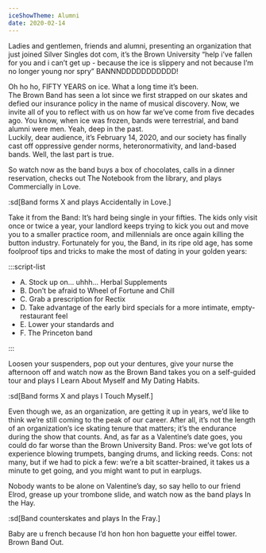```yaml
---
iceShowTheme: Alumni
date: 2020-02-14
---
```


Ladies and gentlemen, friends and alumni, presenting an organization that just joined Silver Singles dot com, it’s the Brown University “help i’ve fallen for you and i can’t get up - because the ice is slippery and not because I’m no longer young nor spry” BANNNDDDDDDDDDDD!

Oh ho ho, FIFTY YEARS on ice. What a long time it’s been.\
The Brown Band has seen a lot since we first strapped on our skates and defied our insurance policy in the name of musical discovery. Now, we invite all of you to reflect with us on how far we’ve come from five decades ago. You know, when ice was frozen, bands were terrestrial, and band alumni were men. Yeah, deep in the past.\
Luckily, dear audience, it’s February 14, 2020, and our society has finally cast off oppressive gender norms, heteronormativity, and land-based bands. Well, the last part is true.

So watch now as the band buys a box of chocolates, calls in a dinner reservation, checks out The Notebook from the library, and plays Commercially in Love.

:sd[Band forms X and plays Accidentally in Love.]

Take it from the Band: It’s hard being single in your fifties. The kids only visit once or twice a year, your landlord keeps trying to kick you out and move you to a smaller practice room, and millennials are once again killing the button industry. Fortunately for you, the Band, in its ripe old age, has some foolproof tips and tricks to make the most of dating in your golden years:

:::script-list

- A. Stock up on… uhhh... Herbal Supplements
- B. Don’t be afraid to Wheel of Fortune and Chill
- C. Grab a prescription for Rectix
- D. Take advantage of the early bird specials for a more intimate, empty-restaurant feel
- E. Lower your standards and
- F. The Princeton band

:::

Loosen your suspenders, pop out your dentures, give your nurse the afternoon off and watch now as the Brown Band takes you on a self-guided tour and plays I Learn About Myself and My Dating Habits.

:sd[Band forms X and plays I Touch Myself.]

Even though we, as an organization, are getting it up in years, we’d like to think we’re still coming to the peak of our career. After all, it’s not the length of an organization’s ice skating tenure that matters; it’s the endurance during the show that counts. And, as far as a Valentine’s date goes, you could do far worse than the Brown University Band. Pros: we’ve got lots of experience blowing trumpets, banging drums, and licking reeds. Cons: not many, but if we had to pick a few: we’re a bit scatter-brained, it takes us a minute to get going, and you might want to put in earplugs.

Nobody wants to be alone on Valentine’s day, so say hello to our friend Elrod, grease up your trombone slide, and watch now as the band plays In the Hay.

:sd[Band counterskates and plays In the Fray.]

Baby are u french because I’d hon hon hon baguette your eiffel tower. Brown Band Out.
